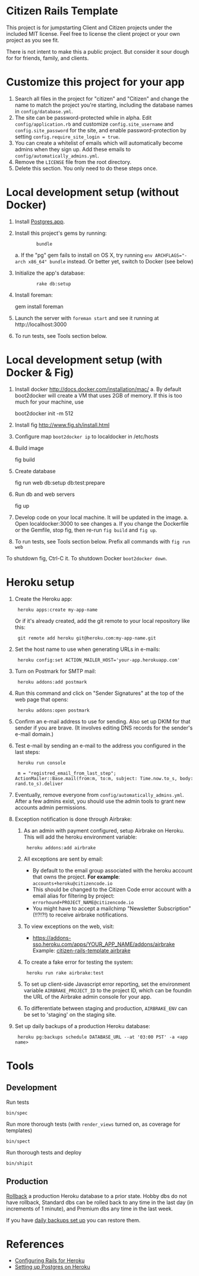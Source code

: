 Citizen Rails Template
====
This project is for jumpstarting Client and Citizen projects under the included MIT license. Feel free to license the client project or your own project as you see fit.

There is not intent to make this a public project. But consider it sour dough for for friends, family, and clients.

Customize this project for your app
===================================

1. Search all files in the project for "citizen" and "Citizen" and change the name to match the project you're starting, including the database names in `config/database.yml`.
1. The site can be password-protected while in alpha. Edit `config/application.rb` and customize `config.site_username` and `config.site_password` for the site, and enable password-protection by setting `config.require_site_login = true`.
1. You can create a whitelist of emails which will automatically become admins when they sign up. Add these emails to `config/automatically_admins.yml`.
1. Remove the `LICENSE` file from the root directory.
1. Delete this section. You only need to do these steps once.

Local development setup (without Docker)
=========================================

1. Install [Postgres.app](http://postgresapp.com).
1. Install this project's gems by running:

               bundle

   a. If the "pg" gem fails to install on OS X, try running `env ARCHFLAGS="-arch x86_64" bundle` instead. Or better yet, switch to Docker (see below)

1. Initialize the app's database:

               rake db:setup

1. Install foreman:

    gem install foreman

1. Launch the server with `foreman start` and see it running at http://localhost:3000

1. To run tests, see Tools section below.

Local development setup (with Docker & Fig)
======================================

1. Install docker http://docs.docker.com/installation/mac/
  a. By default boot2docker will create a VM that uses 2GB of memory.  If this is too much for your machine, use

    boot2docker init -m 512

1. Install fig http://www.fig.sh/install.html
1. Configure
    map `boot2docker ip` to localdocker in /etc/hosts
1. Build image

    fig build

1. Create database

    fig run web db:setup db:test:prepare

1. Run db and web servers

    fig up

1. Develop code on your local machine.  It will be updated in the image.
  a. Open localdocker:3000 to see changes
  a. If you change the Dockerfile or the Gemfile, stop fig, then re-run
     `fig build` and `fig up`.
1. To run tests, see Tools section below.  Prefix all commands with
   `fig run web`

To shutdown fig, Ctrl-C it. To shutdown Docker `boot2docker down`.

Heroku setup
============

1. Create the Heroku app:

		heroku apps:create my-app-name

   Or if it's already created, add the git remote to your local repository like this:

		git remote add heroku git@heroku.com:my-app-name.git

1. Set the host name to use when generating URLs in e-mails:

		heroku config:set ACTION_MAILER_HOST='your-app.herokuapp.com'

1. Turn on Postmark for SMTP mail:

		heroku addons:add postmark

1. Run this command and click on "Sender Signatures" at the top of the web page that opens:

		heroku addons:open postmark

1. Confirm an e-mail address to use for sending. Also set up DKIM for that sender if you are brave. (It involves editing DNS records for the sender's e-mail domain.)

1. Test e-mail by sending an e-mail to the address you configured in the last steps:

		heroku run console

		m = "registred_email_from_last_step"; ActionMailer::Base.mail(from:m, to:m, subject: Time.now.to_s, body: rand.to_s).deliver

1. Eventually, remove everyone from `config/automatically_admins.yml`. After a few admins exist, you should use the admin tools to grant new accounts admin permissions.

1. Exception notification is done through Airbrake:
    1. As an admin with payment configured, setup Airbrake on Heroku. This will add the heroku environment variable:

            heroku addons:add airbrake

  	1. All exceptions are sent by email:
    	* By default to the email group associated with the heroku account that owns the project. **For example**: `accounts+heroku@citizencode.io`
    	* This should be changed to the Citizen Code error account with a email alias for filtering by project: `errorhound+PROJECT_NAME@citizencode.io`
    	* You might have to accept a mailchimp "Newsletter Subscription" (!!?!?!) to receive airbrake notifications.

  	1. To view exceptions on the web, visit:
    	* https://addons-sso.heroku.com/apps/YOUR_APP_NAME/addons/airbrake
           Example: [citizen-rails-template airbrake](https://addons-sso.heroku.com/apps/citizen-rails-template/addons/airbrake)
  	1. To create a fake error for testing the system:

            heroku run rake airbrake:test

    1. To set up client-side Javascript error reporting, set the environment variable `AIRBRAKE_PROJECT_ID`
       to the project ID, which can be foundin the URL of the Airbrake admin console for your app.

    1. To differentiate between staging and production, `AIRBRAKE_ENV` can be set to 'staging' on the staging site.

1. Set up daily backups of a
   production Heroku database:

        heroku pg:backups schedule DATABASE_URL --at '03:00 PST' -a <app name>

Tools
=====

Development
-----------

Run tests

    bin/spec

Run more thorough tests (with `render_views` turned on, as coverage for templates)

    bin/spect

Run thorough tests and deploy

    bin/shipit

Production
----------

[Rollback](https://devcenter.heroku.com/articles/heroku-postgres-rollback) a
production Heroku database to a prior state.  Hobby dbs do not have rollback,
Standard dbs can be rolled back to any time in the last day (in increments of 1
minute), and Premium dbs any time in the last week.

If you have [daily backups set
up](https://devcenter.heroku.com/articles/pgbackups) you can restore them.

References
==========

* [Configuring Rails for Heroku](https://devcenter.heroku.com/articles/getting-started-with-rails4)
* [Setting up Postgres on Heroku](https://devcenter.heroku.com/articles/heroku-postgresql)
